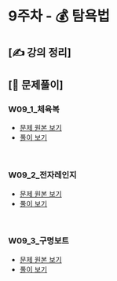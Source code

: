 # 9주차 - 💰 탐욕법

## [✍ 강의 정리]

## [🥇 문제풀이]

### W09_1_체육복
- [문제 원본 보기](https://programmers.co.kr/learn/courses/30/lessons/42862)
- [풀이 보기](./../code/practice/prc_w09_1_체육복.py)

<br/>

### W09_2_전자레인지
- [문제 원본 보기](https://www.acmicpc.net/problem/10162)
- [풀이 보기](./../code/practice/prc_w09_2_전자레인지.py)

<br/>

### W09_3_구명보트
- [문제 원본 보기](https://programmers.co.kr/learn/courses/30/lessons/42885)
- [풀이 보기](./../code/practice/prc_w09_3_구명보트.py)